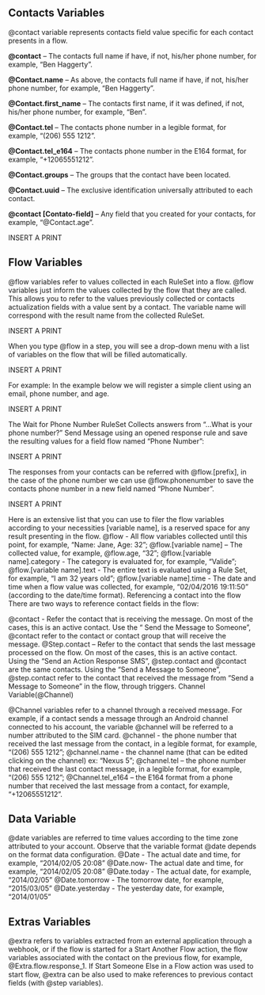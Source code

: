 ## Contacts Variables ##

@contact variable represents contacts field value specific for each contact presents in a flow.

**@contact** – The contacts full name if have, if not, his/her phone number, for example, “Ben Haggerty”.

**@Contact.name** – As above, the contacts full name if have, if not, his/her phone number, for example, “Ben Haggerty”.

**@Contact.first_name** – The contacts first name, if it was defined, if not, his/her phone number, for example, “Ben”.

**@Contact.tel** – The contacts phone number in a legible format, for example, “(206) 555 1212”.

**@Contact.tel_e164** – The contacts phone number in the E164 format, for example, “+12065551212”.

**@Contact.groups** – The groups that the contact have been located.

**@Contact.uuid** – The exclusive identification universally attributed to each contact.

**@contact [Contato-field]** – Any field that you created for your contacts, for example, “@Contact.age”.

INSERT A PRINT

## Flow Variables ##

@flow variables refer to values collected in each RuleSet into a flow. @flow variables just inform the values collected by the flow that they are called. This allows you to refer to the values previously collected or contacts actualization fields with a value sent by a contact. The variable name will correspond with the result name from the collected RuleSet.

INSERT A PRINT

When you type @flow in a step, you will see a drop-down menu with a list of variables on the flow that will be filled automatically.

INSERT A PRINT
 
For example: In the example below we will register a simple client using an email, phone number, and age.

INSERT A PRINT

The Wait for Phone Number RuleSet Collects answers from “…What is your phone number?” Send Message using an opened response rule and save the resulting values for a field flow named “Phone Number”:

INSERT A PRINT
 
The responses from your contacts can be referred with @flow.[prefix], in the case of the phone number we can use @flow.phonenumber to save the contacts phone number in a new field named “Phone Number”.

INSERT A PRINT
 
Here is an extensive list that you can use to filer the flow variables according to your necessities [variable name], is a reserved space for any result presenting in the flow.
@flow - All flow variables collected until this point, for example, “Name: Jane, Age: 32”;
@flow.[variable name] – The collected value, for example, @flow.age, “32”;
@flow.[variable name].category - The category is evaluated for, for example,  “Valide”;
@flow.[variable name].text - The entire text is evaluated using a Rule Set, for example, “I am 32 years old”;
@flow.[variable name].time - The date and time when a flow value was collected, for example, “02/04/2016 19:11:50” (according to the date/time format).
Referencing a contact into the flow
There are two ways to reference contact fields in the flow:

@contact - Refer the contact that is receiving the message. On most of the cases, this is an active contact. Use the “ Send the Message to Someone”, @contact refer to the contact or contact group that will receive the message.
@Step.contact – Refer to the contact that sends the last message processed on the flow. On most of the cases, this is an active contact. Using the “Send an Action Response SMS”, @step.contact and @contact are the same contacts.  Using the “Send a Message to Someone”, @step.contact refer to the contact that received the message from “Send a Message to Someone” in the flow, through triggers.
Channel Variable(@Channel)

@Channel variables refer to a channel through a received message. For example, if a contact sends a message through an Android channel connected to his account, the variable @channel will be referred to a number attributed to the SIM card.
@channel - the phone number that received the last message from the contact, in a legible format, for example, “(206) 555 1212”;
@channel.name - the channel name (that can be edited clicking on the channel) ex: “Nexus 5”;
@channel.tel – the phone number that received the last contact message, in a legible format, for example, “(206) 555 1212”;
@Channel.tel_e164 – the E164 format from a phone number that received the last message from a contact, for example, “+12065551212”.

## Data Variable ## 
@date variables are referred to time values according to the time zone attributed to your account. Observe that the variable format @date depends on the format data configuration. 
@Date - The actual date and time, for example, “2014/02/05 20:08”
@Date.now- The actual date and time, for example, “2014/02/05 20:08”
@Date.today - The actual date, for example, “2014/02/05”
@Date.tomorrow - The tomorrow date, for example, “2015/03/05”
@Date.yesterday - The yesterday date, for example, “2014/01/05”

## Extras Variables ##
@extra refers to variables extracted from an external application through a webhook, or if the flow is started for a Start Another Flow action, the flow variables associated with the contact on the previous flow, for example, @Extra.flow.response_1. If Start Someone Else in a Flow action was used to start flow, @extra can be also used to make references to previous contact fields (with @step variables).
